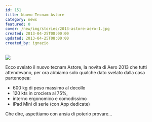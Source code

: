 ```yaml
---
id: 151
title: Nuovo Tecnam Astore
category: news
featured: 0
cover: /new/img/stories/2013-astore-aero-1.jpg
created: 2013-04-25T08:00:00
updated: 2013-04-25T08:00:00
created_by: ignazio
---
```


<img class="float-start mr-3 mb-8 w-[300px]" src="/new/img/stories/2013-astore-aero-1.jpg"/>

Ecco svelato il nuovo tecnam Astore, la novita di Aero 2013 che tutti attendevano, per ora abbiamo solo qualche dato svelato dalla casa partenopea:

- 600 kg di peso massimo al decollo
- 120 kts in crociera al 75%,
- interno ergonomico e comodissimo
- iPad Mini di serie (con App dedicate)

Che dire, aspettiamo con ansia di poterlo provare...
